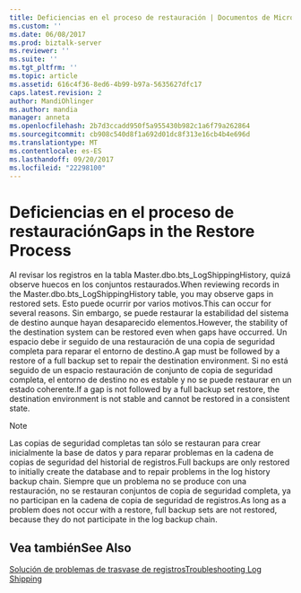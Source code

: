 ```yaml
---
title: Deficiencias en el proceso de restauración | Documentos de Microsoft
ms.custom: ''
ms.date: 06/08/2017
ms.prod: biztalk-server
ms.reviewer: ''
ms.suite: ''
ms.tgt_pltfrm: ''
ms.topic: article
ms.assetid: 616c4f36-8ed6-4b99-b97a-5635627dfc17
caps.latest.revision: 2
author: MandiOhlinger
ms.author: mandia
manager: anneta
ms.openlocfilehash: 2b7d3ccadd950f5a955430b982c1a6f79a262864
ms.sourcegitcommit: cb908c540d8f1a692d01dc8f313e16cb4b4e696d
ms.translationtype: MT
ms.contentlocale: es-ES
ms.lasthandoff: 09/20/2017
ms.locfileid: "22298100"
---
```

# <a name="gaps-in-the-restore-process"></a><span data-ttu-id="0dad4-102">Deficiencias en el proceso de restauración</span><span class="sxs-lookup"><span data-stu-id="0dad4-102">Gaps in the Restore Process</span></span>
<span data-ttu-id="0dad4-103">Al revisar los registros en la tabla Master.dbo.bts_LogShippingHistory, quizá observe huecos en los conjuntos restaurados.</span><span class="sxs-lookup"><span data-stu-id="0dad4-103">When reviewing records in the Master.dbo.bts_LogShippingHistory table, you may observe gaps in restored sets.</span></span> <span data-ttu-id="0dad4-104">Esto puede ocurrir por varios motivos.</span><span class="sxs-lookup"><span data-stu-id="0dad4-104">This can occur for several reasons.</span></span> <span data-ttu-id="0dad4-105">Sin embargo, se puede restaurar la estabilidad del sistema de destino aunque hayan desaparecido elementos.</span><span class="sxs-lookup"><span data-stu-id="0dad4-105">However, the stability of the destination system can be restored even when gaps have occurred.</span></span> <span data-ttu-id="0dad4-106">Un espacio debe ir seguido de una restauración de una copia de seguridad completa para reparar el entorno de destino.</span><span class="sxs-lookup"><span data-stu-id="0dad4-106">A gap must be followed by a restore of a full backup set to repair the destination environment.</span></span> <span data-ttu-id="0dad4-107">Si no está seguido de un espacio restauración de conjunto de copia de seguridad completa, el entorno de destino no es estable y no se puede restaurar en un estado coherente.</span><span class="sxs-lookup"><span data-stu-id="0dad4-107">If a gap is not followed by a full backup set restore, the destination environment is not stable and cannot be restored in a consistent state.</span></span>  
  
> [!NOTE]  
>  <span data-ttu-id="0dad4-108">Las copias de seguridad completas tan sólo se restauran para crear inicialmente la base de datos y para reparar problemas en la cadena de copias de seguridad del historial de registros.</span><span class="sxs-lookup"><span data-stu-id="0dad4-108">Full backups are only restored to initially create the database and to repair problems in the log history backup chain.</span></span> <span data-ttu-id="0dad4-109">Siempre que un problema no se produce con una restauración, no se restauran conjuntos de copia de seguridad completa, ya no participan en la cadena de copia de seguridad de registros.</span><span class="sxs-lookup"><span data-stu-id="0dad4-109">As long as a problem does not occur with a restore, full backup sets are not restored, because they do not participate in the log backup chain.</span></span>  
  
## <a name="see-also"></a><span data-ttu-id="0dad4-110">Vea también</span><span class="sxs-lookup"><span data-stu-id="0dad4-110">See Also</span></span>  
 [<span data-ttu-id="0dad4-111">Solución de problemas de trasvase de registros</span><span class="sxs-lookup"><span data-stu-id="0dad4-111">Troubleshooting Log Shipping</span></span>](../technical-guides/troubleshooting-log-shipping.md)